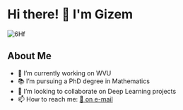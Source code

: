 # Hi there! 👋 I'm Gizem

![6Hf](https://github.com/user-attachments/assets/bd59f1af-1178-46ae-8819-3e6a750d7b80)


## About Me

- 👀 I’m currently working on WVU
- 📚 I’m pursuing a PhD degree in Mathematics
-  👯 I’m looking to collaborate on Deep Learning projects
-  📫 How to reach me: [📧 on e-mail](mailto:gizem.dogan2324@gmail.com)

